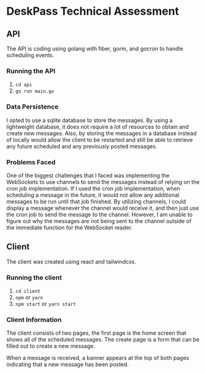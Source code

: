 # DeskPass Technical Assessment

## API

The API is coding using golang with fiber, gorm, and gocron to handle scheduling events.

### Running the API

1. `cd api`
2. `go run main.go`

### Data Persistence

I opted to use a sqlite database to store the messages. By using a lightweight database, it does not require a lot of resources to obtain and create new messages. Also, by storing the messages in a database instead of locally would allow the client to be restarted and still be able to retrieve any future scheduled and any previously posted messages.

### Problems Faced

One of the biggest challenges that I faced was implementing the WebSockets to use channels to send the messages instead of relying on the cron job implementation. If I used the cron job implementation, when scheduling a message in the future, it would not allow any additional messages to be run until that job finished. By utilizing channels, I could display a message whenever the channel would receive it, and then just use the cron job to send the message to the channel. However, I am unable to figure out why the messages are not being sent to the channel outside of the immediate function for the WebSocket reader.

## Client

The client was created using react and tailwindcss.

### Running the client

1. `cd client`
2. `npm` or `yarn`
3. `npm start` or `yarn start`

### Client Information

The client consists of two pages, the first page is the home screen that shows all of the scheduled messages. The create page is a form that can be filled out to create a new message.

When a message is received, a banner appears at the top of both pages indicating that a new message has been posted.
